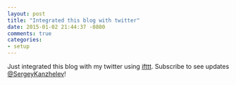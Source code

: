 ```yaml
---
layout: post
title: "Integrated this blog with twitter"
date: 2015-01-02 21:44:37 -0800
comments: true
categories:
- setup 
---
```

Just integrated this blog with my twitter using [ifttt](http://ifttt.com). Subscribe to see updates [@SergeyKanzhelev](https://twitter.com/SergeyKanzhelev)!